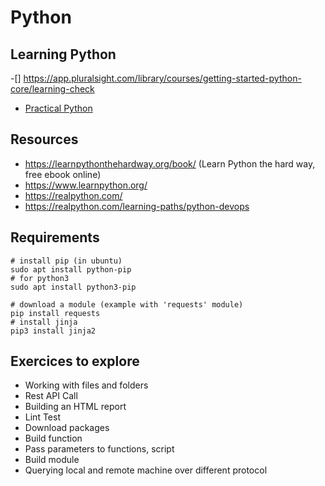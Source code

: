 # Python

## Learning Python

-[]
https://app.pluralsight.com/library/courses/getting-started-python-core/learning-check
* [Practical Python](https://github.com/dabeaz-course/practical-python)

## Resources

* https://learnpythonthehardway.org/book/ (Learn Python the hard way, free ebook online)
* https://www.learnpython.org/
* https://realpython.com/
* https://realpython.com/learning-paths/python-devops

## Requirements

```
# install pip (in ubuntu)
sudo apt install python-pip
# for python3
sudo apt install python3-pip

# download a module (example with 'requests' module)
pip install requests
# install jinja
pip3 install jinja2
```

## Exercices to explore

* Working with files and folders
* Rest API Call
* Building an HTML report
* Lint Test
* Download packages
* Build function
* Pass parameters to functions, script
* Build module
* Querying local and remote machine over different protocol

##